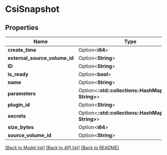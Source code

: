 # CsiSnapshot

## Properties

| Name                          | Type                                                    | Description | Notes      |
| ----------------------------- | ------------------------------------------------------- | ----------- | ---------- |
| **create_time**               | Option<**i64**>                                         |             | [optional] |
| **external_source_volume_id** | Option<**String**>                                      |             | [optional] |
| **ID**                        | Option<**String**>                                      |             | [optional] |
| **is_ready**                  | Option<**bool**>                                        |             | [optional] |
| **name**                      | Option<**String**>                                      |             | [optional] |
| **parameters**                | Option<**::std::collections::HashMap<String, String>**> |             | [optional] |
| **plugin_id**                 | Option<**String**>                                      |             | [optional] |
| **secrets**                   | Option<**::std::collections::HashMap<String, String>**> |             | [optional] |
| **size_bytes**                | Option<**i64**>                                         |             | [optional] |
| **source_volume_id**          | Option<**String**>                                      |             | [optional] |

[[Back to Model list]](../README.md#documentation-for-models)
[[Back to API list]](../README.md#documentation-for-api-endpoints)
[[Back to README]](../README.md)
